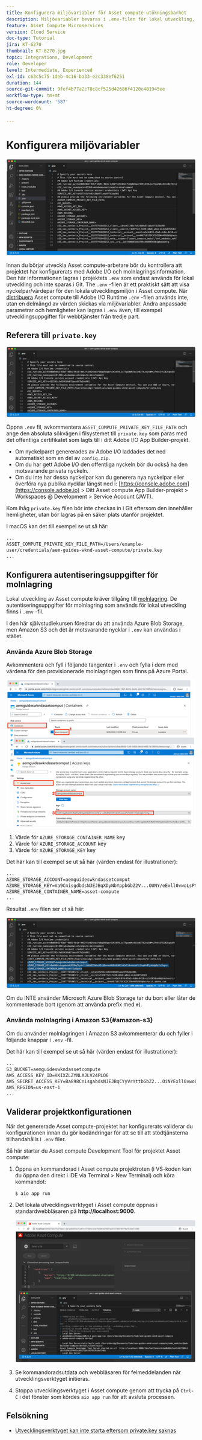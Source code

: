 ```yaml
---
title: Konfigurera miljövariabler för Asset compute-utökningsbarhet
description: Miljövariabler bevaras i .env-filen för lokal utveckling, och används för att ange autentiseringsuppgifter för Adobe I/O och molnlagring som krävs för lokal utveckling.
feature: Asset Compute Microservices
version: Cloud Service
doc-type: Tutorial
jira: KT-6270
thumbnail: KT-6270.jpg
topic: Integrations, Development
role: Developer
level: Intermediate, Experienced
exl-id: c63c5c75-1deb-4c16-ba33-e2c338ef6251
duration: 144
source-git-commit: 9fef4b77a2c70c8cf525d42686f4120e481945ee
workflow-type: tm+mt
source-wordcount: '587'
ht-degree: 0%

---
```


# Konfigurera miljövariabler

![punktmiljöfil](assets/environment-variables/dot-env-file.png)

Innan du börjar utveckla Asset compute-arbetare bör du kontrollera att projektet har konfigurerats med Adobe I/O och molnlagringsinformation. Den här informationen lagras i projektets `.env`  som endast används för lokal utveckling och inte sparas i Git. The `.env` -filen är ett praktiskt sätt att visa nyckelpar/värdepar för den lokala utvecklingsmiljön i Asset compute. När [distribuera](../deploy/runtime.md) Asset compute till Adobe I/O Runtime `.env` -filen används inte, utan en delmängd av värden skickas via miljövariabler. Andra anpassade parametrar och hemligheter kan lagras i `.env` även, till exempel utvecklingsuppgifter för webbtjänster från tredje part.

## Referera till `private.key`

![privat nyckel](assets/environment-variables/private-key.png)

Öppna `.env` fil, avkommentera `ASSET_COMPUTE_PRIVATE_KEY_FILE_PATH` och ange den absoluta sökvägen i filsystemet till `private.key` som paras med det offentliga certifikatet som lagts till i ditt Adobe I/O App Builder-projekt.

+ Om nyckelparet genererades av Adobe I/O laddades det ned automatiskt som en del av  `config.zip`.
+ Om du har gett Adobe I/O den offentliga nyckeln bör du också ha den motsvarande privata nyckeln.
+ Om du inte har dessa nyckelpar kan du generera nya nyckelpar eller överföra nya publika nycklar längst ned i:
  [https://console.adobe.com](https://console.adobe.io) > Ditt Asset compute App Builder-projekt > Workspaces @ Development > Service Account (JWT).

Kom ihåg `private.key` filen bör inte checkas in i Git eftersom den innehåller hemligheter, utan bör lagras på en säker plats utanför projektet.

I macOS kan det till exempel se ut så här:

```
...
ASSET_COMPUTE_PRIVATE_KEY_FILE_PATH=/Users/example-user/credentials/aem-guides-wknd-asset-compute/private.key
...
```

## Konfigurera autentiseringsuppgifter för molnlagring

Lokal utveckling av Asset compute kräver tillgång till [molnlagring](../set-up/accounts-and-services.md#cloud-storage). De autentiseringsuppgifter för molnlagring som används för lokal utveckling finns i `.env` -fil.

I den här självstudiekursen föredrar du att använda Azure Blob Storage, men Amazon S3 och det är motsvarande nycklar i `.env` kan användas i stället.

### Använda Azure Blob Storage

Avkommentera och fyll i följande tangenter i `.env` och fylla i dem med värdena för den provisionerade molnlagringen som finns på Azure Portal.

![Azure Blob Storage](./assets/environment-variables/azure-portal-credentials.png)

1. Värde för `AZURE_STORAGE_CONTAINER_NAME` key
1. Värde för `AZURE_STORAGE_ACCOUNT` key
1. Värde för `AZURE_STORAGE_KEY` key

Det här kan till exempel se ut så här (värden endast för illustrationer):

```
...
AZURE_STORAGE_ACCOUNT=aemguideswkndassetcomput
AZURE_STORAGE_KEY=Va9CnisgdbdsNJEJBqXDyNbYppbGbZ2V...OUNY/eExll0vwoLsPt/OvbM+B7pkUdpEe7zJhg==
AZURE_STORAGE_CONTAINER_NAME=asset-compute
...
```

Resultat `.env` filen ser ut så här:

![Autentiseringsuppgifter för Azure Blob Storage](assets/environment-variables/cloud-storage-credentials.png)

Om du INTE använder Microsoft Azure Blob Storage tar du bort eller låter de kommenterade bort (genom att använda prefix med `#`).

### Använda molnlagring i Amazon S3{#amazon-s3}

Om du använder molnlagringen i Amazon S3 avkommenterar du och fyller i följande knappar i `.env` -fil.

Det här kan till exempel se ut så här (värden endast för illustrationer):

```
...
S3_BUCKET=aemguideswkndassetcompute
AWS_ACCESS_KEY_ID=KKIXZLZYNLXJLV24PLO6
AWS_SECRET_ACCESS_KEY=Ba898CnisgabdsNJEJBqCYyVrYttbGbZ2...OiNYExll0vwoLsPtOv
AWS_REGION=us-east-1
...
```

## Validerar projektkonfigurationen

När det genererade Asset compute-projektet har konfigurerats validerar du konfigurationen innan du gör kodändringar för att se till att stödtjänsterna tillhandahålls i `.env` filer.

Så här startar du Asset compute Development Tool för projektet Asset compute:

1. Öppna en kommandorad i Asset compute projektroten (i VS-koden kan du öppna den direkt i IDE via Terminal > New Terminal) och köra kommandot:

   ```
   $ aio app run
   ```

1. Det lokala utvecklingsverktyget i Asset compute öppnas i standardwebbläsaren på __http://localhost:9000__.

   ![aio-appkörning](assets/environment-variables/aio-app-run.png)

1. Se kommandoradsutdata och webbläsaren för felmeddelanden när utvecklingsverktyget initieras.
1. Stoppa utvecklingsverktyget i Asset compute genom att trycka på `Ctrl-C` i det fönster som kördes `aio app run` för att avsluta processen.

## Felsökning

+ [Utvecklingsverktyget kan inte starta eftersom private.key saknas](../troubleshooting.md#missing-private-key)
